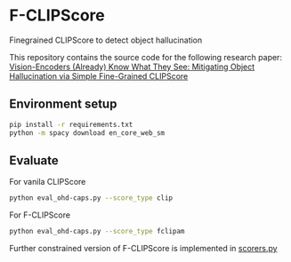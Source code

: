# F-CLIPScore
Finegrained CLIPScore to detect object hallucination

This repository contains the source code for the following research paper:
[Vision-Encoders (Already) Know What They See: Mitigating Object Hallucination via Simple Fine-Grained CLIPScore]()

## Environment setup

```bash
pip install -r requirements.txt
python -m spacy download en_core_web_sm
```

## Evaluate

For vanila CLIPScore
```bash
python eval_ohd-caps.py --score_type clip
```

For F-CLIPScore
```bash
python eval_ohd-caps.py --score_type fclipam
```

Further constrained version of F-CLIPScore is implemented in [scorers.py](scorers.py)